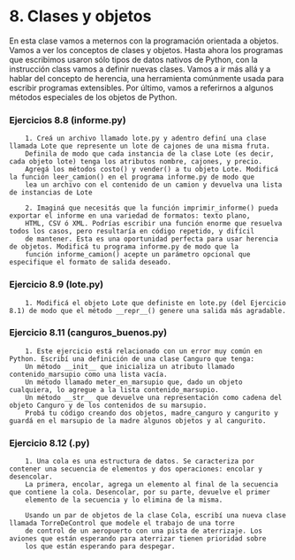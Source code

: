 # 8. Clases y objetos

En esta clase vamos a meternos con la programación orientada a objetos. Vamos a ver los conceptos de clases y objetos. Hasta ahora los programas que escribimos usaron sólo tipos de datos nativos de Python, con la instrucción class vamos a definir nuevas clases. Vamos a ir más allá y a hablar del concepto de herencia, una herramienta comúnmente usada para escribir programas extensibles. Por último, vamos a referirnos a algunos métodos especiales de los objetos de Python.


### Ejercicios 8.8 (informe.py)

        1. Creá un archivo llamado lote.py y adentro definí una clase llamada Lote que represente un lote de cajones de una misma fruta.
        Definila de modo que cada instancia de la clase Lote (es decir, cada objeto lote) tenga los atributos nombre, cajones, y precio.
        Agregá los métodos costo() y vender() a tu objeto Lote. Modificá la función leer_camion() en el programa informe.py de modo que
        lea un archivo con el contenido de un camion y devuelva una lista de instancias de Lote

        2. Imaginá que necesitás que la función imprimir_informe() pueda exportar el informe en una variedad de formatos: texto plano,
        HTML, CSV ó XML. Podrías escribir una función enorme que resuelva todos los casos, pero resultaría en código repetido, y difícil
        de mantener. Esta es una oportunidad perfecta para usar herencia de objetos. Modificá tu programa informe.py de modo que la
        función informe_camion() acepte un parámetro opcional que especifique el formato de salida deseado.

### Ejercicio 8.9 (lote.py)

        1. Modificá el objeto Lote que definiste en lote.py (del Ejercicio 8.1) de modo que el método __repr__() genere una salida más agradable.

### Ejercicio 8.11 (canguros_buenos.py)

        1. Este ejercicio está relacionado con un error muy común en Python. Escribí una definición de una clase Canguro que tenga:
        Un método __init__ que inicializa un atributo llamado contenido_marsupio como una lista vacía.
        Un método llamado meter_en_marsupio que, dado un objeto cualquiera, lo agregue a la lista contenido_marsupio.
        Un método __str__ que devuelve una representación como cadena del objeto Canguro y de los contenidos de su marsupio.
        Probá tu código creando dos objetos, madre_canguro y cangurito y guardá en el marsupio de la madre algunos objetos y al cangurito.

### Ejercicio 8.12 (.py)

        1. Una cola es una estructura de datos. Se caracteriza por contener una secuencia de elementos y dos operaciones: encolar y desencolar.
        La primera, encolar, agrega un elemento al final de la secuencia que contiene la cola. Desencolar, por su parte, devuelve el primer
        elemento de la secuencia y lo elimina de la misma.

        Usando un par de objetos de la clase Cola, escribí una nueva clase llamada TorreDeControl que modele el trabajo de una torre
        de control de un aeropuerto con una pista de aterrizaje. Los aviones que están esperando para aterrizar tienen prioridad sobre
        los que están esperando para despegar.
